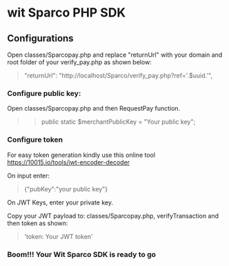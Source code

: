 # wit Sparco PHP SDK
## Configurations
Open classes/Sparcopay.php and replace "returnUrl" with your domain and root folder of your verify_pay.php as shown below:
> "returnUrl": "http://localhost/Sparco/verify_pay.php?ref='.$uuid.'",
### Configure public key:
Open classes/Sparcopay.php and then RequestPay function.
>> public static $merchantPublicKey = "Your public key";
### Configure token
For easy token generation kindly use this online tool
https://10015.io/tools/jwt-encoder-decoder

On input enter:
>  {"pubKey":"your public key"}

On JWT Keys, enter your private key.

Copy your JWT payload to:
classes/Sparcopay.php, verifyTransaction and then token as shown:
> 'token: Your JWT token'

### Boom!!! Your Wit Sparco SDK is ready to go

